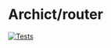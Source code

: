 # Archict/router

[![Tests](https://github.com/Archict/router/actions/workflows/tests.yml/badge.svg?branch=master)](https://github.com/Archict/router/actions/workflows/tests.yml)
